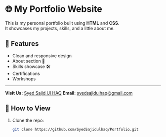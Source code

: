 # 🌐 My Portfolio Website

This is my personal portfolio built using **HTML** and **CSS**.  
It showcases my projects, skills, and a little about me.

## 🚀 Features
- Clean and responsive design  
- About section 👤  
- Skills showcase 🛠  
- Certifications
- Workshops 
  
---
**Visit Us:** [Syed Sajid Ul HAQ](https://syedsajidulhaq.github.io/Portfolio/) 
**Email:** [syedsajidulhaq@gmail.com](mailto:syedsajidulhaq@gmail.com)

## 📂 How to View
1. Clone the repo:
   ```bash
   git clone https://github.com/SyedSajidulhaq/Portfolio.git

